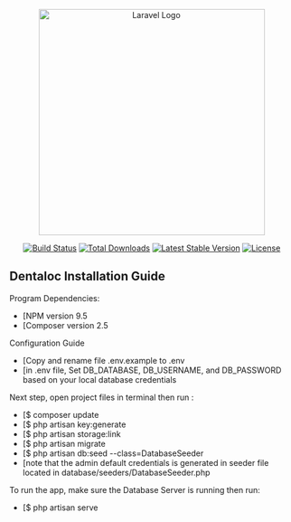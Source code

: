 <p align="center"><a href="https://laravel.com" target="_blank"><img src="https://raw.githubusercontent.com/laravel/art/master/logo-lockup/5%20SVG/2%20CMYK/1%20Full%20Color/laravel-logolockup-cmyk-red.svg" width="400" alt="Laravel Logo"></a></p>

<p align="center">
<a href="https://github.com/laravel/framework/actions"><img src="https://github.com/laravel/framework/workflows/tests/badge.svg" alt="Build Status"></a>
<a href="https://packagist.org/packages/laravel/framework"><img src="https://img.shields.io/packagist/dt/laravel/framework" alt="Total Downloads"></a>
<a href="https://packagist.org/packages/laravel/framework"><img src="https://img.shields.io/packagist/v/laravel/framework" alt="Latest Stable Version"></a>
<a href="https://packagist.org/packages/laravel/framework"><img src="https://img.shields.io/packagist/l/laravel/framework" alt="License"></a>
</p>

## Dentaloc Installation Guide
Program Dependencies:
- [NPM version 9.5
- [Composer version 2.5

Configuration Guide
- [Copy and rename file .env.example to .env
- [in .env file, Set DB_DATABASE, DB_USERNAME, and DB_PASSWORD based on your local database credentials

Next step, open project files in terminal then run :
- [$ composer update
- [$ php artisan key:generate
- [$ php artisan storage:link
- [$ php artisan migrate
- [$ php artisan db:seed --class=DatabaseSeeder
- [note that the admin default credentials is generated in seeder file located in database/seeders/DatabaseSeeder.php

To run the app, make sure the Database Server is running then run:
- [$ php artisan serve
